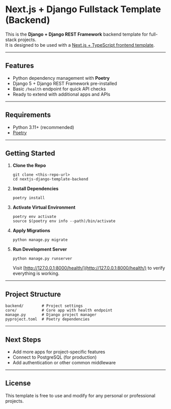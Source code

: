 # Next.js + Django Fullstack Template (Backend)

This is the **Django + Django REST Framework** backend template for full-stack projects.  
It is designed to be used with a [Next.js + TypeScript frontend template](https://github.com/kaseyendsley/nextjs-django-template-frontend).

---

## Features
- Python dependency management with **Poetry**
- Django 5 + Django REST Framework pre-installed
- Basic `/health` endpoint for quick API checks
- Ready to extend with additional apps and APIs

---

## Requirements
- Python 3.11+ (recommended)
- [Poetry](https://python-poetry.org/docs/#installation)

---

## Getting Started

1. **Clone the Repo**
   ```
   git clone <this-repo-url>
   cd nextjs-django-template-backend
   ```

2. **Install Dependencies**
   ```
   poetry install
   ```

3. **Activate Virtual Environment**
   ```
   poetry env activate
   source $(poetry env info --path)/bin/activate
   ```

4. **Apply Migrations**
   ```
   python manage.py migrate
   ```

5. **Run Development Server**
   ```
   python manage.py runserver
   ```
   Visit [http://127.0.0.1:8000/health/](http://127.0.0.1:8000/health/) to verify everything is working.

---

## Project Structure
```
backend/        # Project settings
core/           # Core app with health endpoint
manage.py       # Django project manager
pyproject.toml  # Poetry dependencies
```

---

## Next Steps
- Add more apps for project-specific features
- Connect to PostgreSQL (for production)
- Add authentication or other common middleware

---

## License
This template is free to use and modify for any personal or professional projects.
